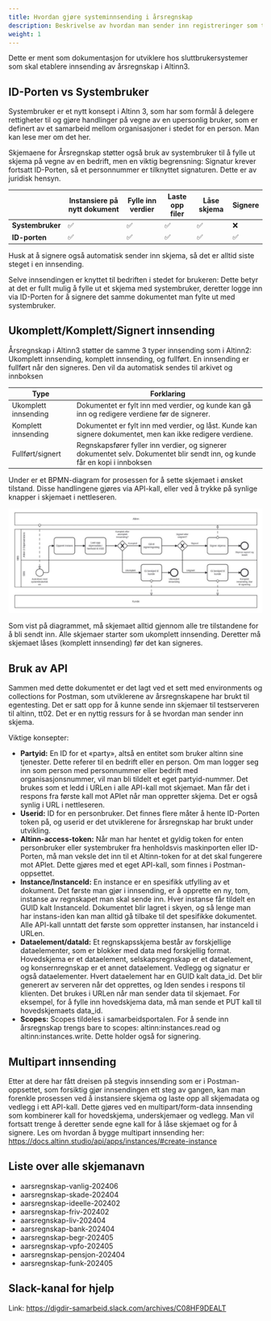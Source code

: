 ```yaml
---
title: Hvordan gjøre systeminnsending i årsregnskap
description: Beskrivelse av hvordan man sender inn registreringer som tredjeleverandør.
weight: 1
---
```


Dette er ment som dokumentasjon for utviklere hos sluttbrukersystemer som skal etablere innsending av årsregnskap i Altinn3.

## ID-Porten vs Systembruker
Systembruker er et nytt konsept i Altinn 3, som har som formål å delegere rettigheter til og
gjøre handlinger på vegne av en upersonlig bruker, som er definert av et samarbeid mellom
organisasjoner i stedet for en person. Man kan lese mer om det her.

Skjemaene for Årsregnskap støtter også bruk av systembruker til å fylle ut skjema på vegne
av en bedrift, men en viktig begrensning: Signatur krever fortsatt ID-Porten, så et
personnummer er tilknyttet signaturen. Dette er av juridisk hensyn.

|              | Instansiere på nytt dokument | Fylle inn verdier | Laste opp filer | Låse skjema | Signere |
|--------------|------------------------------|-------------------|-----------------|-------------|---------|
| **Systembruker** | ✅                            | ✅                 | ✅               | ✅           | ❌       |
| **ID-porten**    | ✅                            | ✅                 | ✅               | ✅           | ✅       |

Husk at å signere også automatisk sender inn skjema, så det er alltid siste steget i en
innsending.

Selve innsendingen er knyttet til bedriften i stedet for brukeren: Dette betyr at det er fullt
mulig å fylle ut et skjema med systembruker, deretter logge inn via ID-Porten for å signere
det samme dokumentet man fylte ut med systembruker.

## Ukomplett/Komplett/Signert innsending
Årsregnskap i Altinn3 støtter de samme 3 typer innsending som i Altinn2: Ukomplett
innsending, komplett innsending, og fullført. En innsending er fullført når den signeres. Den
vil da automatisk sendes til arkivet og innboksen

| Type                | Forklaring                                                                                                                  |
|---------------------|-----------------------------------------------------------------------------------------------------------------------------|
| Ukomplett innsending| Dokumentet er fylt inn med verdier, og kunde kan gå inn og redigere verdiene før de signerer.                               |
| Komplett innsending | Dokumentet er fylt inn med verdier, og låst. Kunde kan signere dokumentet, men kan ikke redigere verdiene.                  |
| Fullført/signert    | Regnskapsfører fyller inn verdier, og signerer dokumentet selv. Dokumentet blir sendt inn, og kunde får en kopi i innboksen |
 

Under er et BPMN-diagram for prosessen for å sette skjemaet i ønsket tilstand. Disse
handlingene gjøres via API-kall, eller ved å trykke på synlige knapper i skjemaet i
nettleseren.

![BPMN diagram](aarsregnskap-innsending-modell.png)

Som vist på diagrammet, må skjemaet alltid gjennom alle tre tilstandene for å bli sendt inn.
Alle skjemaer starter som ukomplett innsending. Deretter må skjemaet låses (komplett
innsending) før det kan signeres.

## Bruk av API
Sammen med dette dokumentet er det lagt ved et sett med environments og collections
for Postman, som utviklerene av årsregnskapene har brukt til egentesting. Det er satt opp
for å kunne sende inn skjemaer til testserveren til altinn, tt02. Det er en nyttig ressurs for å
se hvordan man sender inn skjema.

Viktige konsepter:
* **Partyid:** En ID for et «party», altså en entitet som bruker altinn sine tjenester. Dette referer
til en bedrift eller en person. Om man logger seg inn som person med personnummer eller
bedrift med organisasjonsnummer, vil man bli tildelt et eget partyid-nummer. Det brukes
som et ledd i URLen i alle API-kall mot skjemaet. Man får det i respons fra første kall mot
APIet når man oppretter skjema. Det er også synlig i URL i nettleseren. 
* **Userid:** ID for en personbruker. Det finnes flere måter å hente ID-Porten token på, og
userid er det utviklerene for årsregnskap har brukt under utvikling. 
* **Altinn-access-token:** Når man har hentet et gyldig token for enten personbruker eller
systembruker fra henholdsvis maskinporten eller ID-Porten, må man veksle det inn til et
Altinn-token for at det skal fungerere mot APIet. Dette gjøres med et eget API-kall, som
finnes i Postman-oppsettet. 
* **Instance/InstanceId:** En instance er en spesifikk utfylling av et dokument. Det første man
gjør i innsending, er å opprette en ny, tom, instanse av regnskapet man skal sende inn.
Hver instanse får tildelt en GUID kalt InstanceId. Dokumentet blir lagret i skyen, og så lenge
man har instans-iden kan man alltid gå tilbake til det spesifikke dokumentet. Alle API-kall
unntatt det første som oppretter instansen, har instanceId i URLen. 
* **Dataelement/dataId:** Et regnskapsskjema består av forskjellige dataelementer, som er
blokker med data med forskjellig format. Hovedskjema er et dataelement,
selskapsregnskap er et dataelement, og konsernregnskap er et annet dataelement.
Vedlegg og signatur er også dataelementer. Hvert dataelement har en GUID kalt data_id.
Det blir generert av serveren når det opprettes, og Iden sendes i respons til klienten. Det
brukes i URLen når man sender data til skjemaet. For eksempel, for å fylle inn
hovedskjema data, må man sende et PUT kall til hovedskjemaets data_id. 
* **Scopes:** Scopes tildeles i samarbeidsportalen. For å sende inn årsregnskap trengs bare to
scopes: altinn:instances.read og altinn:instances.write. Dette holder også for signering.


## Multipart innsending
Etter at dere har fått dreisen på stegvis innsending som er i Postman-oppsettet, som
forsiktig gjør innsendingen ett steg av gangen, kan man forenkle prosessen ved å
instansiere skjema og laste opp all skjemadata og vedlegg i ett API-kall. Dette gjøres ved en
multipart/form-data innsending som kombinerer kall for hovedskjema, underskjemaer og
vedlegg. Man vil fortsatt trenge å deretter sende egne kall for å låse skjemaet og for å
signere. Les om hvordan å bygge multipart innsending her:
https://docs.altinn.studio/api/apps/instances/#create-instance

## Liste over alle skjemanavn
- aarsregnskap-vanlig-202406 
- aarsregnskap-skade-202404 
- aarsregnskap-ideelle-202402 
- aarsregnskap-friv-202402 
- aarsregnskap-liv-202404 
- aarsregnskap-bank-202404 
- aarsregnskap-begr-202405 
- aarsregnskap-vpfo-202405 
- aarsregnskap-pensjon-202404 
- aarsregnskap-funk-202405

## Slack-kanal for hjelp
Link: https://digdir-samarbeid.slack.com/archives/C08HF9DEALT



